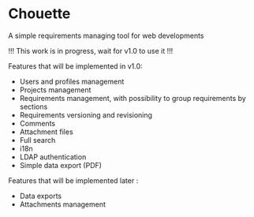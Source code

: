 # Chouette
A simple requirements managing tool for web developments

!!! This work is in progress, wait for v1.0 to use it !!!

Features that will be implemented in v1.0:
- Users and profiles management
- Projects management
- Requirements management, with possibility to group requirements by sections
- Requirements versioning and revisioning
- Comments
- Attachment files
- Full search
- i18n
- LDAP authentication
- Simple data export (PDF)

Features that will be implemented later :
- Data exports
- Attachments management